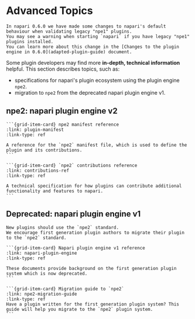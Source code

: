 # Advanced Topics

```{warning}
In napari 0.6.0 we have made some changes to napari's default behaviour when validating legacy "npe1" plugins.
You may see a warning when starting `napari` if you have legacy "npe1" plugins installed.
You can learn more about this change in the [Changes to the plugin engine in 0.6.0](adapted-plugin-guide) document.
```

Some plugin developers may find more **in-depth, technical information** helpful. This section describes topics, such as:

- specifications for napari's plugin ecosystem using the plugin engine `npe2`.
- migration to `npe2` from the deprecated napari plugin engine v1.

## npe2: napari plugin engine v2

````{grid}
```{grid-item-card} npe2 manifest reference
:link: plugin-manifest
:link-type: ref

A reference for the `npe2` manifest file, which is used to define the plugin and its contributions.
```

```{grid-item-card} `npe2` contributions reference
:link: contributions-ref
:link-type: ref

A technical specification for how plugins can contribute additional functionality and features to napari.
```
````

## Deprecated: napari plugin engine v1

```{important}
New plugins should use the `npe2` standard.
We encourage first generation plugin authors to migrate their plugin to the `npe2` standard.
```

````{grid}
```{grid-item-card} Napari plugin engine v1 reference
:link: napari-plugin-engine
:link-type: ref

These documents provide background on the first generation plugin system which is now deprecated.
```

```{grid-item-card} Migration guide to `npe2`
:link: npe2-migration-guide
:link-type: ref
Have a plugin written for the first generation plugin system? This guide will help you migrate to the `npe2` plugin system.
```
````
